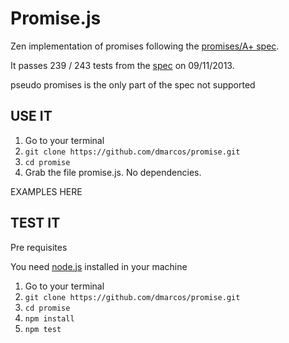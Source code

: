 Promise.js
==========

Zen implementation of promises following the [promises/A+ spec](https://github.com/promises-aplus/promises-spec).

It passes 239 / 243 tests from the [spec](https://github.com/promises-aplus/promises-spec) on 09/11/2013.

pseudo promises is the only part of the spec not supported

USE IT
------

1. Go to your terminal
2. `git clone https://github.com/dmarcos/promise.git`
3. `cd promise`
4. Grab the file promise.js. No dependencies.

EXAMPLES HERE

TEST IT
-------

Pre requisites

You need [node.js](http://nodejs.org/) installed in your machine

1. Go to your terminal
2. `git clone https://github.com/dmarcos/promise.git`
3. `cd promise`
4. `npm install`
5. `npm test`

